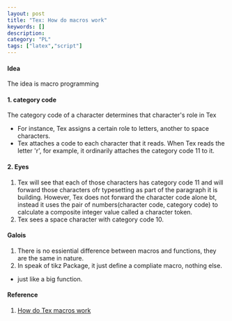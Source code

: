 ```yaml
---
layout: post
title: "Tex: How do macros work"
keywords: []
description: 
category: "PL"
tags: ["latex","script"]
---
```


#### Idea
The idea is macro programming

#### 1. category code
The category code of a character determines that character's role in Tex
- For instance, Tex assigns a certain role to letters, another to space characters.
- Tex attaches a code to each character that it reads. When Tex reads the
  letter 'r', for example, it ordinarily attaches the category code 11 to it.



#### 2. Eyes

1. Tex will see that each of those characters has category code 11 and will
   forward those characters ofr typesetting as part of the paragraph it is
   building. However, Tex does not forward the character code alone bt, instead
   it uses the pair of numbers(character code, category code) to calculate a
   composite integer value called a character token.
2. Tex sees a space character with category code 10.



#### Galois
1. There is no essiential difference between macros and functions, they are
   the same in nature.
2. In speak of tikz Package, it just define a compliate macro, nothing else.
- just like a big function.


#### Reference
1. [How do Tex macros work](https://www.overleaf.com/learn/latex/A_six-part_series:_How_do_TeX_macros_actually_work%3F)
